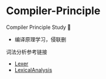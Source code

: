 # Compiler-Principle 
Compiler Principle  Study    :rocket:


- 编译原理学习，侵联删

词法分析参考链接
- [Lexer](https://github.com/WGrape/lexer)
- [LexicalAnalysis](https://github.com/KristinKong/CompileTheory-LexicalAnalysis)



